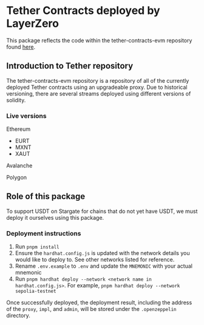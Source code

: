# Tether Contracts deployed by LayerZero

This package reflects the code within the tether-contracts-evm repository found [here](https://github.com/tetherto/tether-contracts-evm).

## Introduction to Tether repository
The tether-contracts-evm repository is a repository of all of the currently deployed Tether contracts using an upgradeable proxy. Due to historical versioning, there are several streams deployed using different versions of solidity.

### Live versions

Ethereum
- EURT 
- MXNT
- XAUT

Avalanche


Polygon

## Role of this package
To support USDT on Stargate for chains that do not yet have USDT, we must deploy it ourselves using this package. 

### Deployment instructions
1. Run `pnpm install`
2. Ensure the `hardhat.config.js` is updated with the network details you would like to deploy to. See other networks listed for reference.
3. Rename `.env.example` to `.env` and update the `MNEMONIC` with your actual mnemonic
4. Run `pnpm hardhat deploy --network <network name in hardhat.config.js>`. For example, `pnpm hardhat deploy --network sepolia-testnet`

Once successfully deployed, the deployment result, including the address of the `proxy`, `impl`, and `admin`, will be stored under the `.openzeppelin` directory.



